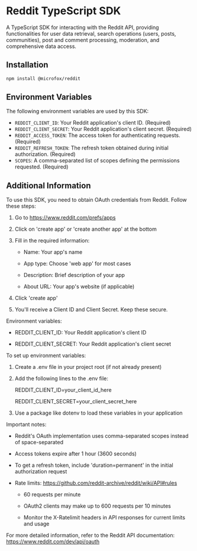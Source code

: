 # Reddit TypeScript SDK

A TypeScript SDK for interacting with the Reddit API, providing functionalities for user data retrieval, search operations (users, posts, communities), post and comment processing, moderation, and comprehensive data access.

## Installation

```bash
npm install @microfox/reddit
```

## Environment Variables

The following environment variables are used by this SDK:

- `REDDIT_CLIENT_ID`: Your Reddit application's client ID. (Required)
- `REDDIT_CLIENT_SECRET`: Your Reddit application's client secret. (Required)
- `REDDIT_ACCESS_TOKEN`: The access token for authenticating requests. (Required)
- `REDDIT_REFRESH_TOKEN`: The refresh token obtained during initial authorization. (Required)
- `SCOPES`: A comma-separated list of scopes defining the permissions requested. (Required)

## Additional Information

To use this SDK, you need to obtain OAuth credentials from Reddit. Follow these steps:

1. Go to https://www.reddit.com/prefs/apps

2. Click on 'create app' or 'create another app' at the bottom

3. Fill in the required information:

   - Name: Your app's name

   - App type: Choose 'web app' for most cases

   - Description: Brief description of your app

   - About URL: Your app's website (if applicable)

4. Click 'create app'

5. You'll receive a Client ID and Client Secret. Keep these secure.

Environment variables:

- REDDIT_CLIENT_ID: Your Reddit application's client ID

- REDDIT_CLIENT_SECRET: Your Reddit application's client secret

To set up environment variables:

1. Create a .env file in your project root (if not already present)

2. Add the following lines to the .env file:

   REDDIT_CLIENT_ID=your_client_id_here

   REDDIT_CLIENT_SECRET=your_client_secret_here

3. Use a package like dotenv to load these variables in your application

Important notes:

- Reddit's OAuth implementation uses comma-separated scopes instead of space-separated

- Access tokens expire after 1 hour (3600 seconds)

- To get a refresh token, include 'duration=permanent' in the initial authorization request

- Rate limits: https://github.com/reddit-archive/reddit/wiki/API#rules

  - 60 requests per minute

  - OAuth2 clients may make up to 600 requests per 10 minutes

  - Monitor the X-Ratelimit headers in API responses for current limits and usage

For more detailed information, refer to the Reddit API documentation: https://www.reddit.com/dev/api/oauth

